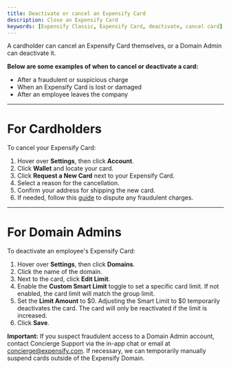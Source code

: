 ```yaml
---
title: Deactivate or cancel an Expensify Card
description: Close an Expensify Card
keywords: [Expensify Classic, Expensify Card, deactivate, cancel card]
---
```

<div id="expensify-classic" markdown="1">

A cardholder can cancel an Expensify Card themselves, or a Domain Admin can deactivate it. 

**Below are some examples of when to cancel or deactivate a card:**
- After a fraudulent or suspicious charge
- When an Expensify Card is lost or damaged
- After an employee leaves the company

---

# For Cardholders

To cancel your Expensify Card:
1. Hover over **Settings**, then click **Account**.
2. Click **Wallet** and locate your card.  
3. Click **Request a New Card** next to your Expensify Card.  
4. Select a reason for the cancellation.  
5. Confirm your address for shipping the new card.  
6. If needed, follow this [guide](https://help.expensify.com/articles/expensify-classic/expensify-card/Dispute-A-Transaction) to dispute any fraudulent charges.

---

# For Domain Admins

To deactivate an employee's Expensify Card:
1. Hover over **Settings**, then click **Domains**.  
2. Click the name of the domain.  
3. Next to the card, click **Edit Limit**.  
4. Enable the **Custom Smart Limit** toggle to set a specific card limit. If not enabled, the card limit will match the group limit.  
5. Set the **Limit Amount** to $0. Adjusting the Smart Limit to $0 temporarily deactivates the card. The card will only be reactivated if the limit is increased.  
6. Click **Save**.  

**Important:** If you suspect fraudulent access to a Domain Admin account, contact Concierge Support via the in-app chat or email at concierge@expensify.com. If necessary, we can temporarily manually suspend cards outside of the Expensify Domain.

</div>
